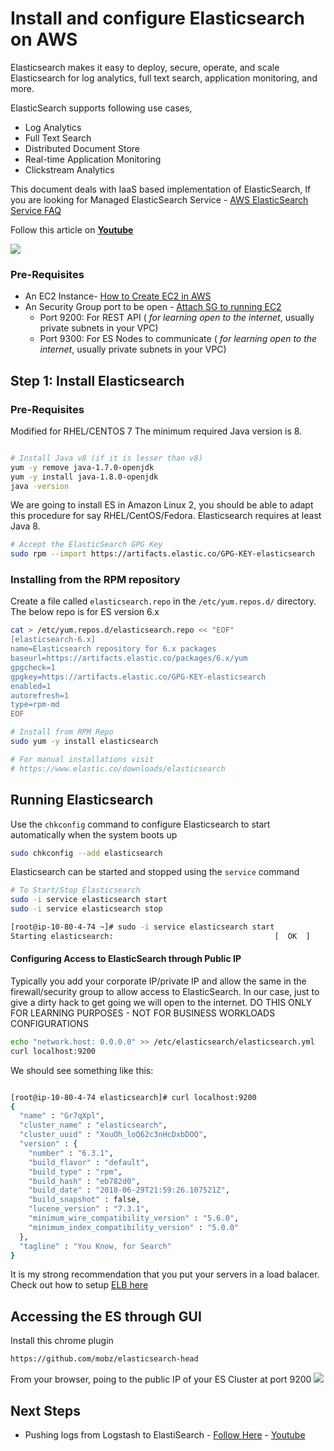 # Install and configure Elasticsearch on AWS
Elasticsearch makes it easy to deploy, secure, operate, and scale Elasticsearch for log analytics, full text search, application monitoring, and more. 

ElasticSearch supports following use cases, 
 - Log Analytics
 - Full Text Search
 - Distributed Document Store
 - Real-time Application Monitoring
 - Clickstream Analytics

 This document deals with IaaS based implementation of ElasticSearch, If you are looking for Managed ElasticSearch Service - [AWS ElasticSearch Service FAQ](https://aws.amazon.com/elasticsearch-service/faqs/)

Follow this article on **[Youtube](https://youtu.be/7WE8AAdGSlM)**

![](https://raw.githubusercontent.com/miztiik/elk-stack/master/images/elk.png)

### Pre-Requisites
 - An EC2 Instance- [How to Create EC2 in AWS](https://www.youtube.com/watch?v=N_mP4mIqK8A&list=PLxzKY3wu0_FLaF9Xzpyd9p4zRCikkD9lE&index=11&t=0s)
 - An Security Group port to be open - [Attach SG to running EC2](https://www.youtube.com/watch?v=GlPTgGZR-j8﻿)
    - Port 9200: For REST API ( _for learning open to the internet_, usually private subnets in your VPC)
    - Port 9300: For ES Nodes to communicate ( _for learning open to the internet_, usually private subnets in your VPC) 

## Step 1: Install Elasticsearch

### Pre-Requisites
Modified for RHEL/CENTOS 7
The minimum required Java version is 8.
```sh

# Install Java v8 (if it is lesser than v8)
yum -y remove java-1.7.0-openjdk
yum -y install java-1.8.0-openjdk
java -version
```

We are going to install ES in Amazon Linux 2, you should be able to adapt this procedure for say RHEL/CentOS/Fedora.
Elasticsearch requires at least Java 8.
```sh
# Accept the ElasticSearch GPG Key
sudo rpm --import https://artifacts.elastic.co/GPG-KEY-elasticsearch
```
### Installing from the RPM repository
Create a file called `elasticsearch.repo` in the `/etc/yum.repos.d/` directory. The below repo is for ES version 6.x
```sh
cat > /etc/yum.repos.d/elasticsearch.repo << "EOF"
[elasticsearch-6.x]
name=Elasticsearch repository for 6.x packages
baseurl=https://artifacts.elastic.co/packages/6.x/yum
gpgcheck=1
gpgkey=https://artifacts.elastic.co/GPG-KEY-elasticsearch
enabled=1
autorefresh=1
type=rpm-md
EOF

# Install from RPM Repo
sudo yum -y install elasticsearch

# For manual installations visit
# https://www.elastic.co/downloads/elasticsearch
```

## Running Elasticsearch
Use the `chkconfig` command to configure Elasticsearch to start automatically when the system boots up
```sh
sudo chkconfig --add elasticsearch
```
Elasticsearch can be started and stopped using the `service` command
```sh
# To Start/Stop Elasticsearch 
sudo -i service elasticsearch start
sudo -i service elasticsearch stop
```

```sh
[root@ip-10-80-4-74 ~]# sudo -i service elasticsearch start
Starting elasticsearch:                                    [  OK  ]
```

#### Configuring Access to ElasticSearch through Public IP
Typically you add your corporate IP/private IP and allow the same in the firewall/security group to allow access to ElasticSearch. In our case, just to give a dirty hack to get going we will open to the internet.
DO THIS ONLY FOR LEARNING PURPOSES - NOT FOR BUSINESS WORKLOADS CONFIGURATIONS
```sh
echo "network.host: 0.0.0.0" >> /etc/elasticsearch/elasticsearch.yml
curl localhost:9200
```
We should see something like this:
```sh

[root@ip-10-80-4-74 elasticsearch]# curl localhost:9200
{
  "name" : "Gr7qXpl",
  "cluster_name" : "elasticsearch",
  "cluster_uuid" : "XouOh_loQ62c3nHcDxbDOQ",
  "version" : {
    "number" : "6.3.1",
    "build_flavor" : "default",
    "build_type" : "rpm",
    "build_hash" : "eb782d0",
    "build_date" : "2018-06-29T21:59:26.107521Z",
    "build_snapshot" : false,
    "lucene_version" : "7.3.1",
    "minimum_wire_compatibility_version" : "5.6.0",
    "minimum_index_compatibility_version" : "5.0.0"
  },
  "tagline" : "You Know, for Search"
}
```
It is my strong recommendation that you put your servers in a load balacer. Check out how to setup [ELB here](https://www.youtube.com/watch?v=QyjDktNxdQg)


## Accessing the ES through GUI
Install this chrome plugin
```sh
https://github.com/mobz/elasticsearch-head
```
From your browser, poing to the public IP of your ES Cluster at port 9200
![](https://raw.githubusercontent.com/miztiik/elk-stack/master/images/ELK-health-00.png)

## Next Steps
 - Pushing logs from Logstash to ElastiSearch - [Follow Here](https://github.com/miztiik/elk-stack/tree/master/Logstash) - [Youtube](https://youtu.be/YasrCKykAKo)
